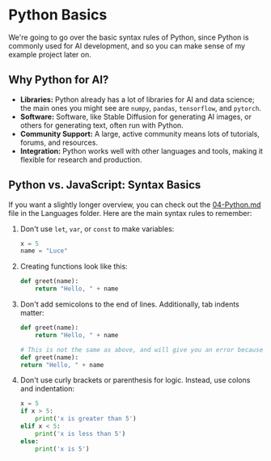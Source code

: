 # Python Basics

We're going to go over the basic syntax rules of Python, since Python is commonly used for AI development, and so you can make sense of my example project later on.

## Why Python for AI?

- **Libraries:** Python already has a lot of libraries for AI and data science; the main ones you might see are `numpy`, `pandas`, `tensorflow`, and `pytorch`.
- **Software:** Software, like Stable Diffusion for generating AI images, or others for generating text, often run with Python.
- **Community Support:** A large, active community means lots of tutorials, forums, and resources.
- **Integration:** Python works well with other languages and tools, making it flexible for research and production.

## Python vs. JavaScript: Syntax Basics

If you want a slightly longer overview, you can check out the [04-Python.md](../Languages/04-Python.md) file in the Languages folder. Here are the main syntax rules to remember:

1. Don't use `let`, `var`, or `const` to make variables:

    ```python
    x = 5
    name = "Luce"
    ```

2. Creating functions look like this:

    ```python
    def greet(name):
        return "Hello, " + name
    ```

3. Don't add semicolons to the end of lines. Additionally, tab indents matter:

    ```python
    def greet(name):
        return "Hello, " + name

    # This is not the same as above, and will give you an error because the second line is not indented
    def greet(name):
    return "Hello, " + name 
    ```

4. Don't use curly brackets or parenthesis for logic. Instead, use colons and indentation:

    ```python
    x = 5
    if x > 5:
        print('x is greater than 5')
    elif x < 5:
        print('x is less than 5')
    else:
        print('x is 5')
    ```
